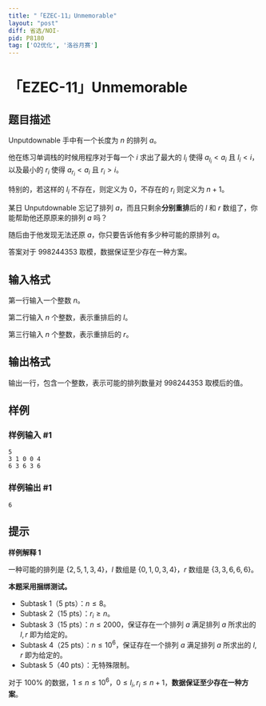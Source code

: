 ```yaml
---
title: "「EZEC-11」Unmemorable"
layout: "post"
diff: 省选/NOI-
pid: P8180
tag: ['O2优化', '洛谷月赛']
---
```

# 「EZEC-11」Unmemorable
## 题目描述

Unputdownable 手中有一个长度为 $n$ 的排列 $a$。

他在练习单调栈的时候用程序对于每一个 $i$ 求出了最大的 $l_i$ 使得 $a_{l_i} < a_i$ 且 $l_i<i$，以及最小的 $r_i$ 使得 $a_{r_i}<a_i$ 且 $r_i>i$。

特别的，若这样的 $l_i$ 不存在，则定义为 $0$，不存在的 $r_i$ 则定义为 $n+1$。

某日 Unputdownable 忘记了排列 $a$，而且只剩余**分别重排**后的 $l$ 和 $r$ 数组了，你能帮助他还原原来的排列 $a$ 吗？

随后由于他发现无法还原 $a$，你只要告诉他有多少种可能的原排列 $a$。 

答案对于 $998244353$ 取模，数据保证至少存在一种方案。
## 输入格式

第一行输入一个整数 $n$。

第二行输入 $n$ 个整数，表示重排后的 $l$。

第三行输入 $n$ 个整数，表示重排后的 $r$。
## 输出格式

输出一行，包含一个整数，表示可能的排列数量对 $998244353$ 取模后的值。
## 样例

### 样例输入 #1
```
5
3 1 0 0 4
6 3 6 3 6

```
### 样例输出 #1
```
6

```
## 提示

**样例解释 1**

一种可能的排列是 $\{2,5,1,3,4\}$，$l$ 数组是 $\{0,1,0,3,4\}$，$r$ 数组是 $\{3,3,6,6,6\}$。

**本题采用捆绑测试。**

- Subtask 1（5 pts）：$n\leq 8$。
- Subtask 2（15 pts）：$r_i\geq n$。
- Subtask 3（15 pts）：$n\leq 2000$，保证存在一个排列 $a$ 满足排列 $a$ 所求出的 $l,r$ 即为给定的。 
- Subtask 4（25 pts）：$n\leq 10^6$，保证存在一个排列 $a$ 满足排列 $a$ 所求出的 $l,r$ 即为给定的。 
- Subtask 5（40 pts）：无特殊限制。 

对于 $100\%$ 的数据，$1 \leq n \leq 10^6$，$0 \leq l_i,r_i \leq n+1$，**数据保证至少存在一种方案**。
